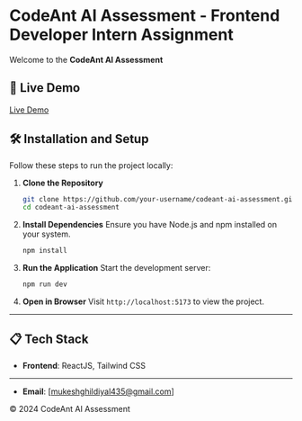 # CodeAnt AI Assessment - Frontend Developer Intern Assignment

Welcome to the **CodeAnt AI Assessment**

## 🔗 Live Demo

<a href="https://codeant-ai-assesment-muku.netlify.app/">Live Demo</a>

## 🛠️ Installation and Setup

Follow these steps to run the project locally:

1. **Clone the Repository**

   ```bash
   git clone https://github.com/your-username/codeant-ai-assessment.git
   cd codeant-ai-assessment
   ```

2. **Install Dependencies**
   Ensure you have Node.js and npm installed on your system.

   ```bash
   npm install
   ```

3. **Run the Application**
   Start the development server:

   ```bash
   npm run dev
   ```

4. **Open in Browser**
   Visit `http://localhost:5173` to view the project.

---

## 📋 Tech Stack

- **Frontend**: ReactJS, Tailwind CSS

---

- **Email**: [mukeshghildiyal435@gmail.com]

© 2024 CodeAnt AI Assessment
